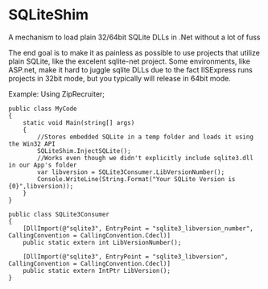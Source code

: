 # SQLiteShim
A mechanism to load plain 32/64bit SQLite DLLs in .Net without a lot of fuss

The end goal is to make it as painless as possible to use projects that utilize plain SQLite, like the excelent sqlite-net project. Some environments, like ASP.net, make it hard to juggle sqlite DLLs due to the fact IISExpress runs projects in 32bit mode, but you typically will release in 64bit mode.

Example:
    Using ZipRecruiter;
    
    public class MyCode
    {
        static void Main(string[] args)
        {
            //Stores embedded SQLite in a temp folder and loads it using the Win32 API
            SQLiteShim.InjectSQLite();
            //Works even though we didn't explicitly include sqlite3.dll in our App's folder
            var libversion = SQLite3Consumer.LibVersionNumber();
            Console.WriteLine(String.Format("Your SQLite Version is {0}",libversion));
        }
    }
    
    public class SQLite3Consumer
    {
        [DllImport(@"sqlite3", EntryPoint = "sqlite3_libversion_number", CallingConvention = CallingConvention.Cdecl)]
        public static extern int LibVersionNumber();

        [DllImport(@"sqlite3", EntryPoint = "sqlite3_libversion", CallingConvention = CallingConvention.Cdecl)]
        public static extern IntPtr LibVersion();
    }

